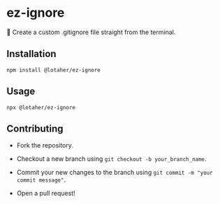# ez-ignore
🐙 Create a custom .gitignore file straight from the terminal.

## Installation
`npm install @lotaher/ez-ignore`

## Usage
`npx @lotaher/ez-ignore`

## Contributing
* Fork the repository.

* Checkout a new branch using `git checkout -b your_branch_name`.

* Commit your new changes to the branch using `git commit -m "your commit message"`.

* Open a pull request!


